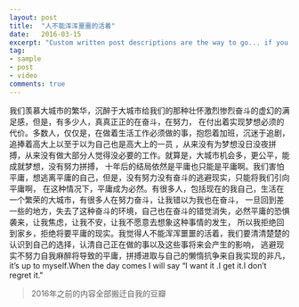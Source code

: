 ```yaml
---
layout: post
title:  "人不能浑浑噩噩的活着"
date:   2016-03-15
excerpt: "Custom written post descriptions are the way to go... if you're not lazy."
tag:
- sample
- post
- video
comments: true
---
```


我们羡慕大城市的繁华，沉醉于大城市给我们的那种壮怀激烈惨烈奋斗的虚幻的满足感，但是，有多少人，真真正正的在奋斗，在努力，
在付出着实现梦想必须的代价。多数人，仅仅是，在做着生活工作必须做的事，抱怨着加班，沉迷于追剧，追捧着高大上以至于以为自己也是高大上的一员
，从来没有为梦想没日没夜拼搏，从来没有做大部分人觉得没必要的工作。就算是，大城市机会多，更公平，能成就梦想，没有努力拼搏，
十年后的结局依然是平庸也只能是平庸啊。我们害怕平庸，想逃离平庸的自己，但是，没有努力没有奋斗的逃避现实，只能将我们引向平庸啊，
在这种情况下，平庸成为必然。有很多人，包括现在的我自己，生活在一个繁荣的大城市，有很多人在努力奋斗，让我错以为我也在奋斗，
一旦回到差一些的地方，失去了这种奋斗的环境，自己也在奋斗的错觉消失，必然平庸的恐惧袭来，让我焦虑，让我不安，让我不愿意去想象这种事情的发生，
所以我拒绝回到家乡，拒绝将要平庸的现实。我觉得人不能浑浑噩噩的活着，我们要清清楚楚的认识到自己的选择，认清自己正在做的事以及这些事将来会产生的影响，
逃避现实不努力自我麻醉将导致的平庸，拼搏进取与自己的懒惰抗争来自我实现的非凡，
it’s up to myself.When the day comes I will say “I want it .I get it.I don’t regret it."

> 2016年之前的内容全部搬迁自我的豆瓣
